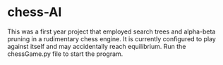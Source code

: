 # chess-AI

This was a first year project that employed search trees and alpha-beta pruning in a rudimentary chess engine. 
It is currently configured to play against itself and may accidentally reach equilibrium. 
Run the chessGame.py file to start the program. 
